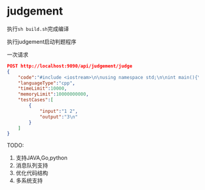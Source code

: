 # judgement

执行``sh build.sh``完成编译 

执行judgement启动判题程序

一次请求

```json
POST http://localhost:9090/api/judgement/judge
{
    "code":"#include <iostream>\n\nusing namespace std;\n\nint main(){\n    int a,b;\n    cin >> a >> b;\n    cout << a + b << endl;\nreturn 0;\n}",
    "languageType":"cpp",
    "timeLimit":10000,
    "memoryLimit":10000000000,
    "testCases":[
        {
            "input":"1 2",
            "output":"3\n"
        }
    ]
}
```

TODO:

1. 支持JAVA,Go,python
2. 消息队列支持
3. 优化代码结构
4. 多系统支持